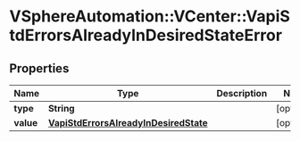 # VSphereAutomation::VCenter::VapiStdErrorsAlreadyInDesiredStateError

## Properties
Name | Type | Description | Notes
------------ | ------------- | ------------- | -------------
**type** | **String** |  | [optional] 
**value** | [**VapiStdErrorsAlreadyInDesiredState**](VapiStdErrorsAlreadyInDesiredState.md) |  | [optional] 


